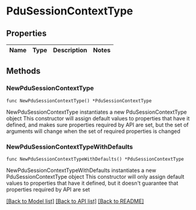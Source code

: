 # PduSessionContextType

## Properties

Name | Type | Description | Notes
------------ | ------------- | ------------- | -------------

## Methods

### NewPduSessionContextType

`func NewPduSessionContextType() *PduSessionContextType`

NewPduSessionContextType instantiates a new PduSessionContextType object
This constructor will assign default values to properties that have it defined,
and makes sure properties required by API are set, but the set of arguments
will change when the set of required properties is changed

### NewPduSessionContextTypeWithDefaults

`func NewPduSessionContextTypeWithDefaults() *PduSessionContextType`

NewPduSessionContextTypeWithDefaults instantiates a new PduSessionContextType object
This constructor will only assign default values to properties that have it defined,
but it doesn't guarantee that properties required by API are set


[[Back to Model list]](../README.md#documentation-for-models) [[Back to API list]](../README.md#documentation-for-api-endpoints) [[Back to README]](../README.md)


